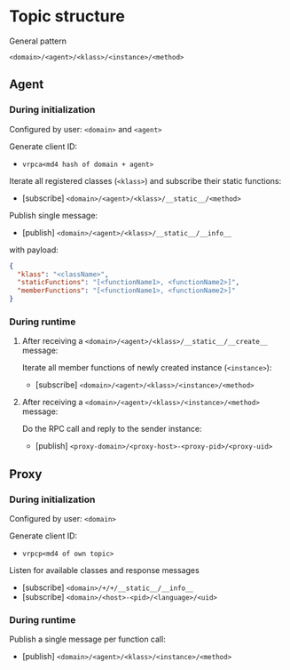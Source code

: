 # Topic structure

General pattern

`<domain>/<agent>/<klass>/<instance>/<method>`

## Agent

### During initialization

Configured by user: `<domain>` and `<agent>`

Generate client ID:

- `vrpca<md4 hash of domain + agent>`

Iterate all registered classes (`<klass>`) and subscribe their static functions:

- [subscribe] `<domain>/<agent>/<klass>/__static__/<method>`

Publish single message:

- [publish] `<domain>/<agent>/<klass>/__static__/__info__`

with payload:

```json
{
  "klass": "<className>",
  "staticFunctions": "[<functionName1>, <functionName2>]",
  "memberFunctions": "[<functionName1>, <functionName2>]"
}
```

### During runtime

1.  After receiving a `<domain>/<agent>/<klass>/__static__/__create__` message:

    Iterate all member functions of newly created instance (`<instance>`):

    - [subscribe] `<domain>/<agent>/<klass>/<instance>/<method>`

2.  After receiving a `<domain>/<agent>/<klass>/<instance>/<method>` message:

    Do the RPC call and reply to the sender instance:

    - [publish] `<proxy-domain>/<proxy-host>-<proxy-pid>/<proxy-uid>`

## Proxy

### During initialization

Configured by user: `<domain>`

Generate client ID:

- `vrpcp<md4 of own topic>`

Listen for available classes and response messages

- [subscribe] `<domain>/+/+/__static__/__info__`
- [subscribe] `<domain>/<host>-<pid>/<language>/<uid>`

### During runtime

Publish a single message per function call:

- [publish] `<domain>/<agent>/<klass>/<instance>/<method>`
